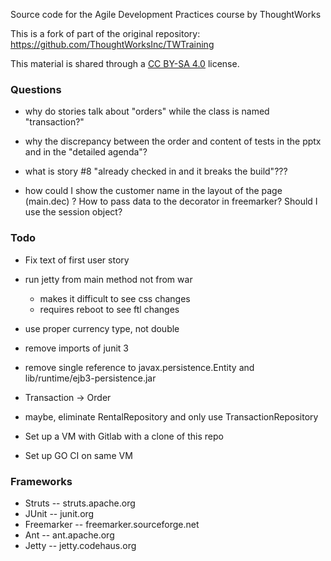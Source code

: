 
Source code for the Agile Development Practices course by ThoughtWorks

This is a fork of part of the original repository: https://github.com/ThoughtWorksInc/TWTraining

This material is shared through a [CC BY-SA 4.0](https://creativecommons.org/licenses/by-sa/4.0/) license.


### Questions

 - why do stories talk about "orders" while the class is named "transaction?"

 - why the discrepancy between the order and content of tests in the pptx and in the "detailed agenda"?

 - what is story #8 "already checked in and it breaks the build"???

 - how could I show the customer name in the layout of the page (main.dec) ?  How to pass data to the decorator in freemarker?  Should I use the session object?



### Todo

 - Fix text of first user story

 - run jetty from main method not from war
   - makes it difficult to see css changes
   - requires reboot to see ftl changes

 - use proper currency type, not double
 - remove imports of junit 3
 - remove single reference to javax.persistence.Entity and lib/runtime/ejb3-persistence.jar

 - Transaction -> Order

 - maybe, eliminate RentalRepository and only use TransactionRepository




 - Set up a VM with Gitlab with a clone of this repo
 - Set up GO CI on same VM

###  Frameworks

* Struts -- struts.apache.org
* JUnit -- junit.org
* Freemarker -- freemarker.sourceforge.net
* Ant -- ant.apache.org
* Jetty -- jetty.codehaus.org

